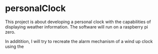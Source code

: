 
# personalClock

This project is about developing a personal clock with the capabilities of displaying weather information. The software will run on a raspberry pi zero.

In additition, I will try to recreate the alarm mechanism of a wind up clock using the 

